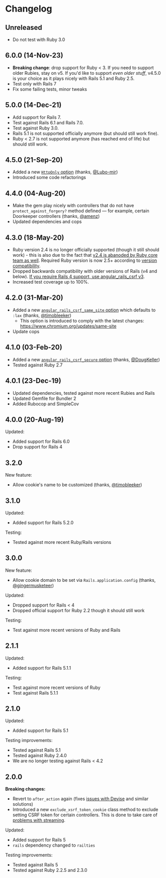 # Changelog

## Unreleased

* Do not test with Ruby 3.0

## 6.0.0 (14-Nov-23)

* **Breaking change**: drop support for Ruby < 3. If you need to support older Rubies, stay on v5. If you'd like to support *even older stuff*, v4.5.0 is your choice as it plays nicely with Rails 5.1 and Ruby 2.5.
* Test only with Rails 7
* Fix some failing tests, minor tweaks

## 5.0.0 (14-Dec-21)

* Add support for Rails 7.
* Test against Rails 6.1 and Rails 7.0.
* Test against Ruby 3.0.
* Rails 5.1 is not supported officially anymore (but should still work fine).
* Ruby < 2.7 is not supported anymore (has reached end of life) but should still work.

## 4.5.0 (21-Sep-20)

* Added a new [`HttpOnly` option](https://github.com/jsanders/angular_rails_csrf#httponly-cookie) (thanks, [@Lubo-mir](https://github.com/Lubo-mir))
* Introduced some code refactorings

## 4.4.0 (04-Aug-20)

* Make the gem play nicely with controllers that do not have `protect_against_forgery?` method defined — for example, certain Doorkeeper controllers (thanks, [@amenz](https://github.com/amenz))
* Updated dependencies and cops

## 4.3.0 (18-May-20)

* Ruby version 2.4 is no longer officially supported (though it still should work) - this is also due to the fact that [v2.4 is abanoded by Ruby core team as well](https://www.ruby-lang.org/en/news/2020/04/05/support-of-ruby-2-4-has-ended/). Required Ruby version is now 2.5+ according to [version compatibility](https://github.com/jsanders/angular_rails_csrf/wiki/Version-Compatibility).
* Dropped backwards compatibility with older versions of Rails (v4 and below). [If you require Rails 4 support, use angular_rails_csrf v3]((https://github.com/jsanders/angular_rails_csrf/wiki/Version-Compatibility)).
* Increased test coverage up to 100%.

## 4.2.0 (31-Mar-20)

* Added a new [`angular_rails_csrf_same_site` option](https://github.com/jsanders/angular_rails_csrf#samesite) which defaults to `:lax` (thanks, [@timobleeker](https://github.com/timobleeker))
  + This option is introduced to comply with the latest changes: https://www.chromium.org/updates/same-site
* Update cops

## 4.1.0 (03-Feb-20)

* Added a new [`angular_rails_csrf_secure` option](https://github.com/jsanders/angular_rails_csrf#secure-cookie) (thanks, [@DougKeller](https://github.com/DougKeller))
* Tested against Ruby 2.7

## 4.0.1 (23-Dec-19)

* Updated dependencies, tested against more recent Rubies and Rails
* Updated Gemfile for Bundler 2
* Added Rubocop and SimpleCov

## 4.0.0 (20-Aug-19)

Updated:
* Added support for Rails 6.0
* Drop support for Rails 4

## 3.2.0

New feature:
* Allow cookie's name to be customized (thanks, [@timobleeker](https://github.com/timobleeker))

## 3.1.0

Updated:
* Added support for Rails 5.2.0

Testing:
* Tested against more recent Ruby/Rails versions

## 3.0.0

New feature:
* Allow cookie domain to be set via `Rails.application.config` (thanks, [@gingermusketeer](https://github.com/gingermusketeer))

Updated:
* Dropped support for Rails < 4
* Dropped official support for Ruby 2.2 though it should still work

Testing:
* Test against more recent versions of Ruby and Rails

## 2.1.1

Updated:
* Added support for Rails 5.1.1

Testing:
* Test against more recent versions of Ruby
* Test against Rails 5.1.1

## 2.1.0

Updated:
* Added support for Rails 5.1

Testing improvements:
* Tested against Rails 5.1
* Tested against Ruby 2.4.0
* We are no longer testing against Rails < 4.2

## 2.0.0

**Breaking changes:**
* Revert to `after_action` again (fixes [issues with Devise](https://github.com/jsanders/angular_rails_csrf/issues/17) and similar solutions)
* Introduced a new `exclude_xsrf_token_cookie` class method to exclude setting CSRF token for certain controllers. This is done to take care of [problems with streaming](https://github.com/jsanders/angular_rails_csrf/issues/7).

Updated:
* Added support for Rails 5
* `rails` dependency changed to `railties`

Testing improvements:
* Tested against Rails 5
* Tested against Ruby 2.2.5 and 2.3.0
